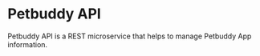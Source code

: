 Petbuddy API
=================

Petbuddy API is a REST microservice that helps to manage Petbuddy App information.
